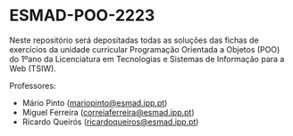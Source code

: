 # ESMAD-POO-2223

Neste repositório será depositadas todas as soluções das fichas de exercícios da unidade curricular Programação Orientada a Objetos (POO) do 1ºano da Licenciatura em Tecnologias e Sistemas de Informação para a Web (TSIW).

Professores:

- Mário Pinto ([mariopinto@esmad.ipp.pt](mailto:mariopinto@esmad.ipp.pt))
- Miguel Ferreira (correiaferreira@esmad.ipp.pt)
- Ricardo Queirós (ricardoqueiros@esmad.ipp.pt)
    
